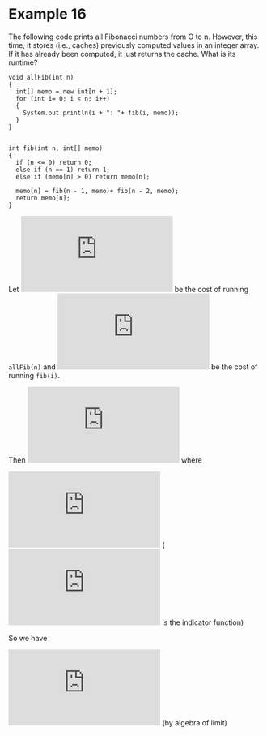 # Example 16

The following code prints all Fibonacci numbers from O to n. However, this time, it stores (i.e., caches) previously
computed values in an integer array. If it has already been computed, it just returns the cache. What
is its runtime?

```
void allFib(int n)
{
  int[] memo = new int[n + 1];
  for (int i= 0; i < n; i++)
  {
    System.out.println(i + ": "+ fib(i, memo));
  }
}


int fib(int n, int[] memo)
{
  if (n <= 0) return 0;
  else if (n == 1) return 1;
  else if (memo[n] > 0) return memo[n];

  memo[n] = fib(n - 1, memo)+ fib(n - 2, memo);
  return memo[n];
}
```

Let ![T(n)](https://latex.codecogs.com/svg.latex?T%28n%29) be the cost of running `allFib(n)` and ![t_i](https://latex.codecogs.com/svg.latex?t_i) be the cost of running `fib(i)`.

Then ![T(n) = \sum_{i = 0}^{n-1} t_i](https://latex.codecogs.com/svg.latex?T%28n%29%20%3D%20%5Csum_%7Bi%20%3D%200%7D%5E%7Bn-1%7D%20t_i) where

![t_i = (t_{i-1} + t_{i-2})\cdot\mathbf1\{i \text{ visited before}\} + O(1)](https://latex.codecogs.com/svg.latex?t_i%20%3D%20%28t_%7Bi-1%7D%20&plus;%20t_%7Bi-2%7D%29%5Ccdot%5Cmathbf1%5C%7Bi%20%5Ctext%7B%20visited%20before%7D%5C%7D%20&plus;%20O%281%29) (![\mathbf 1](https://latex.codecogs.com/svg.latex?%5Cmathbf1) is the indicator function)

So we have

![T(n) = \sum_{i = 0}^{n-1} (t_{i-1} + t_{i-2})\mathbf1\{i \text{ visited before}\} + O(1)
    = \sum_{i = 0}^{n-1} O(1) = O(n)](https://latex.codecogs.com/svg.latex?T%28n%29%20%3D%20%5Csum_%7Bi%20%3D%200%7D%5E%7Bn-1%7D%20%28t_%7Bi-1%7D%20&plus;%20t_%7Bi-2%7D%29%5Cmathbf1%5C%7Bi%20%5Ctext%7B%20visited%20before%7D%5C%7D%20&plus;%20O%281%29%20%3D%20%5Csum_%7Bi%20%3D%200%7D%5E%7Bn-1%7D%20O%281%29%20%3D%20O%28n%29) (by algebra of limit)
